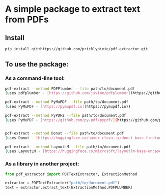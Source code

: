 # A simple package to extract text from PDFs

## Install

```bash
pip install git+https://github.com/pricklypixie/pdf-extractor.git
```

## To use the package:

### As a command-line tool:

```bash
pdf-extract --method PDFPlumber --file path/to/document.pdf
(uses pdfplumber - [https://github.com/jsvine/pdfplumber](https://github.com/jsvine/pdfplumber))

pdf-extract --method PyMuPDF --file path/to/document.pdf
(uses PyMuPDF - [https://pymupdf.io](https://pymupdf.io))

pdf-extract --method PyPDF2 --file path/to/document.pdf
(uses PyMuPDF - [https://github.com/py-pdf/pypdf/](https://github.com/py-pdf/pypdf/))


pdf-extract --method Donut --file path/to/document.pdf
(uses Donut - [https://huggingface.co/naver-clova-ix/donut-base-finetuned-docvqa](https://huggingface.co/naver-clova-ix/donut-base-finetuned-docvqa))

pdf-extract --method LayoutLM --file path/to/document.pdf
(uses LayoutLM - [https://huggingface.co/microsoft/layoutlm-base-uncased](https://huggingface.co/microsoft/layoutlm-base-uncased))
```
### As a library in another project:

```python
from pdf_extractor import PDFTextExtractor, ExtractionMethod

extractor = PDFTextExtractor("path/to/document.pdf")
text = extractor.extract_text(ExtractionMethod.PDFPLUMBER)
```